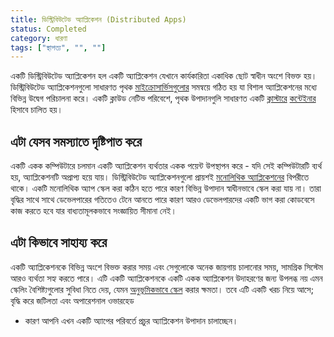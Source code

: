 ```yaml
---
title: ডিস্ট্রিবিউটেড অ্যাপ্লিকেশন (Distributed Apps)
status: Completed
category: ধারণা
tags: ["স্থাপত্য", "", ""] 
---
```


একটি ডিস্ট্রিবিউটেড অ্যাপ্লিকেশন হল একটি অ্যাপ্লিকেশন যেখানে কার্যকারিতা একাধিক ছোট স্বাধীন অংশে বিভক্ত হয়। 
ডিস্ট্রিবিউটেড অ্যাপ্লিকেশনগুলো সাধারণত পৃথক [মাইক্রোসার্ভিসগুলোর](/bn/microservices-architecture/)  সমন্বয়ে গঠিত হয়
 যা বিশাল অ্যাপ্লিকেশনের মধ্যে বিভিন্ন উদ্বেগ পরিচালনা করে। 
একটি ক্লাউড নেটিভ পরিবেশে, পৃথক উপাদানগুলি সাধারণত একটি [ক্লাস্টারে](/bn/cluster/) [কন্টেইনার](/bn/container/)   হিসাবে চালিত হয়। 

## এটা যেসব সমস্যাতে দৃষ্টিপাত করে

একটি একক কম্পিউটারে চলমান একটি অ্যাপ্লিকেশন ব্যর্থতার একক পয়েন্ট উপস্থাপন করে - যদি সেই কম্পিউটারটি ব্যর্থ হয়, অ্যাপ্লিকেশনটি অপ্রাপ্য হয়ে যায়।
ডিস্ট্রিবিউটেড অ্যাপ্লিকেশনগুলো প্রায়শই [মনোলিথিক অ্যাপ্লিকেশনের](/bn/monolithic-apps/) বিপরীতে থাকে।
একটি মনোলিথিক অ্যাপ স্কেল করা কঠিন হতে পারে কারণ বিভিন্ন উপাদান স্বাধীনভাবে স্কেল করা যায় না। 
তারা বৃদ্ধির সাথে সাথে ডেভেলপারের  গতিতেও টেনে আনতে পারে 
কারণ আরও ডেভেলপারদের একটি ভাগ করা কোডবেসে কাজ করতে হবে যার বাধ্যতামূলকভাবে  সংজ্ঞায়িত সীমানা নেই।

## এটা কিভাবে সাহায্য করে

একটি অ্যাপ্লিকেশনকে বিভিন্ন অংশে বিভক্ত করার সময় এবং সেগুলোকে অনেক জায়গায় চালানোর সময়, সামগ্রিক সিস্টেম আরও ব্যর্থতা সহ্য করতে পারে।
এটি একটি অ্যাপ্লিকেশনকে একটি একক অ্যাপ্লিকেশন উদাহরণের জন্য উপলব্ধ নয় এমন স্কেলিং বৈশিষ্ট্যগুলোর সুবিধা নিতে দেয়,
 যেমন [অনুভূমিকভাবে স্কেল](/bn/horizontal-scaling/) করার ক্ষমতা। 
তবে এটি একটি খরচ নিয়ে আসে; বৃদ্ধি করে জটিলতা  এবং অপারেশনাল ওভারহেড
 - কারণ আপনি এখন একটি অ্যাপের পরিবর্তে প্রচুর অ্যাপ্লিকেশন উপাদান চালাচ্ছেন।  

